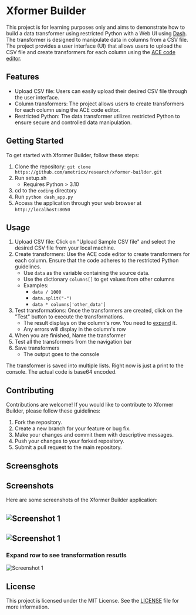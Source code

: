 # Xformer Builder

This project is for learning purposes only and aims to demonstrate how to build a data transformer using restricted Python with a Web UI using [Dash](https://dash.plotly.com/). The transformer is designed to manipulate data in columns from a CSV file. The project provides a user interface (UI) that allows users to upload the CSV file and create transformers for each column using the [ACE code editor](http://ace.c9.io/).

## Features

- Upload CSV file: Users can easily upload their desired CSV file through the user interface.
- Column transformers: The project allows users to create transformers for each column using the ACE code editor.
- Restricted Python: The data transformer utilizes restricted Python to ensure secure and controlled data manipulation.


## Getting Started

To get started with Xformer Builder, follow these steps:

1. Clone the repository: `git clone https://github.com/ametricx/research/xformer-builder.git`
2. Run setup.sh 
    - Requires Python > 3.10 
3. cd to the `coding` directory
4. Run `python dash_app.py`
4. Access the application through your web browser at `http://localhost:8050`

## Usage

1. Upload CSV file: Click on "Upload Sample CSV file" and select the desired CSV file from your local machine.
2. Create transformers: Use the ACE code editor to create transformers for each column. Ensure that the code adheres to the restricted Python guidelines.
    - Use `data` as the variable containing the source data.
    - Use the dictionary `columns[]` to get values from other columns
    - Examples:
        - `data / 1000`
        - `data.split("-")`
        - `data * columns['other_data']`
3. Test transformations: Once the transformers are created, click on the "Test" button to execute the transformations.
    - The result displays on the column's row. You need to [expand](#expand-row-to-see-transformation-resutls) it.
    - Any errors will display in the column's row
4. When you are finished, Name the transformer
5. Test all the transformers from the navigation bar
6. Save transformers
    - The output goes to the console

The transformer is saved into multiple lists. Right now is just a print to the console. The actual code is base64 encoded.

## Contributing

Contributions are welcome! If you would like to contribute to Xformer Builder, please follow these guidelines:

1. Fork the repository.
2. Create a new branch for your feature or bug fix.
3. Make your changes and commit them with descriptive messages.
4. Push your changes to your forked repository.
5. Submit a pull request to the main repository.

## Screensghots
## Screenshots

Here are some screenshots of the Xformer Builder application:

![Screenshot 1](/coding/assets/images/Screenshot%202024-07-13%20at%2012.52.17 PM.png)
---
![Screenshot 1](/coding/assets/images/Screenshot%202024-07-13%20at%201.08.00 PM.png)
---
### Expand row to see transformation resutls
<a name="expandit"></a>
![Screenshot 1](/coding/assets/images/Screenshot%202024-07-13%20at%202.56.21 PM.png)


## License

This project is licensed under the MIT License. See the [LICENSE](LICENSE) file for more information.
